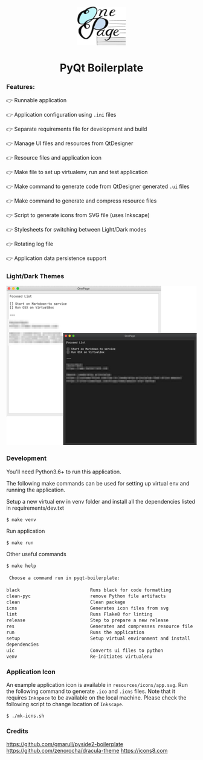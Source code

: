 <p align="center">
  <img src="https://github.com/namuan/one-page/raw/master/resources/images/app-logo.png" width="128px"/>
</p>
<h1 align="center">PyQt Boilerplate</h1>  

   
### Features:

👉 Runnable application

👉 Application configuration using `.ini` files

👉 Separate requirements file for development and build

👉 Manage UI files and resources from QtDesigner

👉 Resource files and application icon

👉 Make file to set up virtualenv, run and test application

👉 Make command to generate code from QtDesigner generated `.ui` files

👉 Make command to generate and compress resource files

👉 Script to generate icons from SVG file (uses Inkscape)

👉 Stylesheets for switching between Light/Dark modes

👉 Rotating log file

👉 Application data persistence support

### Light/Dark Themes

![Themes](docs/images/pyqt-boilerplate-screenshots.png)

### Development

You'll need Python3.6+ to run this application.

The following make commands can be used for setting up virtual env and running the application.

Setup a new virtual env in venv folder and install all the dependencies listed in requirements/dev.txt

```
$ make venv
```

Run application
```
$ make run
```

Other useful commands

```
$ make help

 Choose a command run in pyqt-boilerplate:

black                          Runs black for code formatting
clean-pyc                      remove Python file artifacts
clean                          Clean package
icns                           Generates icon files from svg
lint                           Runs Flake8 for linting
release                        Step to prepare a new release
res                            Generates and compresses resource file
run                            Runs the application
setup                          Setup virtual environment and install dependencies
uic                            Converts ui files to python
venv                           Re-initiates virtualenv
```

### Application Icon

An example application icon is available in `resources/icons/app.svg`.
Run the following command to generate `.ico` and `.icns` files.
Note that it requires `Inkspace` to be available on the local machine.
Please check the following script to change location of `Inkscape`.

```
$ ./mk-icns.sh
```

### Credits

https://github.com/gmarull/pyside2-boilerplate
https://github.com/zenorocha/dracula-theme
https://icons8.com